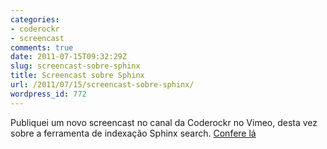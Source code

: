```yaml
---
categories:
- coderockr
- screencast
comments: true
date: 2011-07-15T09:32:29Z
slug: screencast-sobre-sphinx
title: Screencast sobre Sphinx
url: /2011/07/15/screencast-sobre-sphinx/
wordpress_id: 772
---
```


Publiquei um novo screencast no canal da Coderockr no Vimeo, desta vez sobre a ferramenta de indexação Sphinx search.
[Confere lá](http://www.vimeo.com/26448459)
